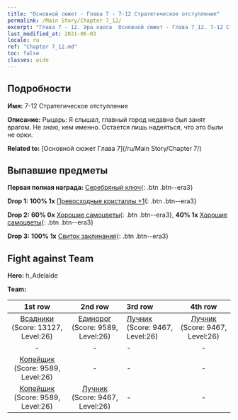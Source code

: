```yaml
---
title: "Основной сюжет - Глава 7 - 7-12 Стратегическое отступление"
permalink: /Main Story/Chapter 7_12/
excerpt: "Глава 7 - 12. Эра хаоса  Основной сюжет - Глава 7_12. 7-12 Стратегическое отступление"
last_modified_at: 2021-06-03
locale: ru
ref: "Chapter 7_12.md"
toc: false
classes: wide
---
```


## Подробности

 **Имя:** 7-12 Стратегическое отступление

 **Описание:** Рыцарь: Я слышал, главный город недавно был занят врагом. Не знаю, кем именно. Остается лишь надеяться, что это были не орки.

 **Related to:** [Основной сюжет Глава 7](/ru/Main Story/Chapter 7/)

## Выпавшие предметы

 **Первая полная награда:** [Серебряный ключ](/ItemsRU/con_693/){: .btn .btn--era3}

 **Drop 1:** **100% 1x** [Превосходные кристаллы +1](/ItemsRU/mat_24/){: .btn .btn--era3}

 **Drop 2:** **60% 0x** [Хорошие самоцветы](/ItemsRU/mat_16/){: .btn .btn--era3}, **40% 1x** [Хорошие самоцветы](/ItemsRU/mat_16/){: .btn .btn--era3}

 **Drop 3:** **100% 1x** [Свиток заклинания](/ItemsRU/con_694/){: .btn .btn--era3}


## Fight against Team
 **Hero:** h_Adelaide

 **Team:**


  | 1st row | 2nd row | 3rd row | 4th row |
  |:----:|:----:|:----|:----:|
  | [Всадники](/ru/units/Cavalier/) (Score: 13127, Level:26)  | [Единорог](/ru/units/Unicorn/) (Score: 9589, Level:26)  | [Лучник](/ru/units/Marksman/) (Score: 9467, Level:26)  | [Лучник](/ru/units/Marksman/) (Score: 9467, Level:26)  |
  | - | - | - | - |
  | [Копейщик](/ru/units/Pikeman/) (Score: 9589, Level:26)  | - | - | - |
  | [Копейщик](/ru/units/Pikeman/) (Score: 9589, Level:26)  | [Лучник](/ru/units/Marksman/) (Score: 9467, Level:26)  | - | - |


